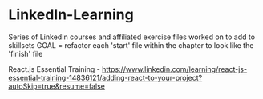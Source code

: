 # LinkedIn-Learning

Series of LinkedIn courses and affiliated exercise files worked on to add to skillsets
GOAL = refactor each 'start' file within the chapter to look like the 'finish' file

React.js Essential Training - https://www.linkedin.com/learning/react-js-essential-training-14836121/adding-react-to-your-project?autoSkip=true&resume=false
